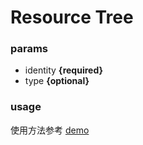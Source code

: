 # Resource Tree



### params
- identity **{required}**
- type **{optional}**

### usage

使用方法参考 [demo](./demo.js)